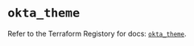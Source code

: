 # `okta_theme`

Refer to the Terraform Registory for docs: [`okta_theme`](https://registry.terraform.io/providers/okta/okta/3.46.0/docs/resources/theme).
